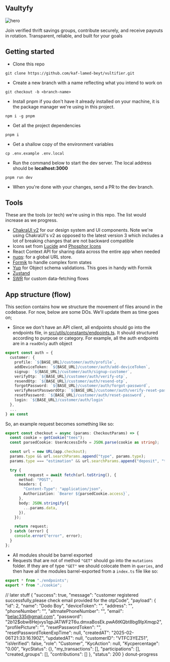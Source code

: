 ## Vaultyfy

![hero](/vultifier.png)

Join verified thrift savings groups, contribute securely, and receive payouts in rotation. Transparent, reliable, and built for your goals

## Getting started
- Clone this repo

```shell
git clone https://github.com/kaf-lamed-beyt/vultifier.git
```

- Create a new branch with a name reflecting what you intend to work on

```shell
git checkout -b <branch-name>
```

- Install pnpm if you don't have it already installed on your machine, it is the package manager we're using in this project.

```shell
npm i -g pnpm
```

- Get all the project dependencies

```shell
pnpm i
```

- Get a shallow copy of the environment variables

```shell
cp .env.example .env.local
```

- Run the command below to start the dev server. The local address should be **localhost:3000**
```shell
pnpm run dev
```

- When you're done with your changes, send a PR to the dev branch.


## Tools

These are the tools (or tech) we're using in this repo. The list would increase as we progress.

- [ChakraUI v2](https://v2.chakra-ui.com/) for our design system and UI components. Note we're using ChakraUI's v2 as opposed to the latest version 3 which includes a lot of breaking changes that are not backward compatible
- Icons set from [Lucide](https://lucide.dev/icons/) and [Phosphor Icons](https://phosphoricons.com/)
- React Context API for sharing data across the entire app when needed
- [nuqs](https://nuqs.47ng.com/docs): for a global URL store.
- [Formik](https://formik.org/) to handle complex form states
- [Yup](https://yup-docs.vercel.app/docs/intro) for Object schema validations. This goes in handy with Formik
- [Zustand](https://zustand.docs.pmnd.rs/)
- [SWR](https://swr.vercel.app) for custom data-fetching flows

## App structure (flow)

This section contains how we structure the movement of files around in the codebase. For now, below are some DOs. We'll update them as time goes on;

- Since we don't have an API client, all endpoints should go into the endpoints file, in [src/utils/constants/endpoints.ts](/src/utils/constants/endpoints.ts). It should structured according to purpose or category. For example, all the auth endpoints are in a `readOnly` auth object

```ts
export const auth = {
  customer: {
    profile: `${BASE_URL}/customer/auth/profile`,
    addDeviceToken: `${BASE_URL}/customer/auth/add-deviceToken`,
    signup: `${BASE_URL}/customer/auth/signup-customer`,
    verifyOtp: `${BASE_URL}/customer/auth/verify-otp`,
    resendOtp: `${BASE_URL}/customer/auth/resend-otp`,
    forgotPassword: `${BASE_URL}/customer/auth/forgot-password`,
    verifyResetPasswordOtp: `${BASE_URL}/customer/auth/verify-reset-password-otp`,
    resetPassword: `${BASE_URL}/customer/auth/reset-password`,
    login: `${BASE_URL}/customer/auth/login`
  },
  ...
} as const
```

So, an example request becomes something like so:

```ts
export const checkout = async (params: CheckoutParams) => {
  const cookie = getCookie("tees");
  const parsedCookie: UserAccessInfo = JSON.parse(cookie as string);

  const url = new URL(app.checkout);
  params.type && url.searchParams.append("type", params.type);
  params.type === "estimation" && url.searchParams.append("deposit", "true");

  try {
    const request = await fetch(url.toString(), {
      method: "POST",
      headers: {
        "Content-Type": "application/json",
        Authorization: `Bearer ${parsedCookie.access}`,
      },
      body: JSON.stringify({
        ...params.data,
      }),
    });

    return request;
  } catch (error) {
    console.error("error", error);
  }
};
```

- All modules should be barrel exported
- Requests that are not of method `"GET"` should go into the `mutations` folder. If they are of type `"GET"` we should colocate them in `queries`, and then have all the modules barrel-exported from a `index.ts` file like so:

```ts
export * from "./endpoints";
export * from "./cookie";
```

// later stuff
{
  "success": true,
  "message": "customer registered successfully,please check email provided for the otpCode",
  "payload": {
    "id": 2,
    "name": "Dodo Boy",
    "deviceToken": "",
    "address": "",
    "phoneNumber": "",
    "altrnatePhoneNumber": "",
    "email": "belac335@gmail.com",
    "password": "$2b$12$obw8Hejvys1qpJATWF2T6u.dmxaBosEk.pwA6tKQbt8bg9IpXmqp2",
    "profilePicture": "",
    "resetPasswordToken": "",
    "resetPasswordTokenExpTime": null,
    "createdAT": "2025-02-06T21:33:16.190Z",
    "updatedAT": null,
    "customerID": "VTFC3YEZ51",
    "isVerified": false,
    "role": "Customer",
    "KycAction": null,
    "Kycpercentage": "0.00",
    "kycStatus": {},
    "my_transactions": [],
    "participations": [],
    "created_groups": [],
    "contributions": []
  },
  "status": 200
}
donut-progress
